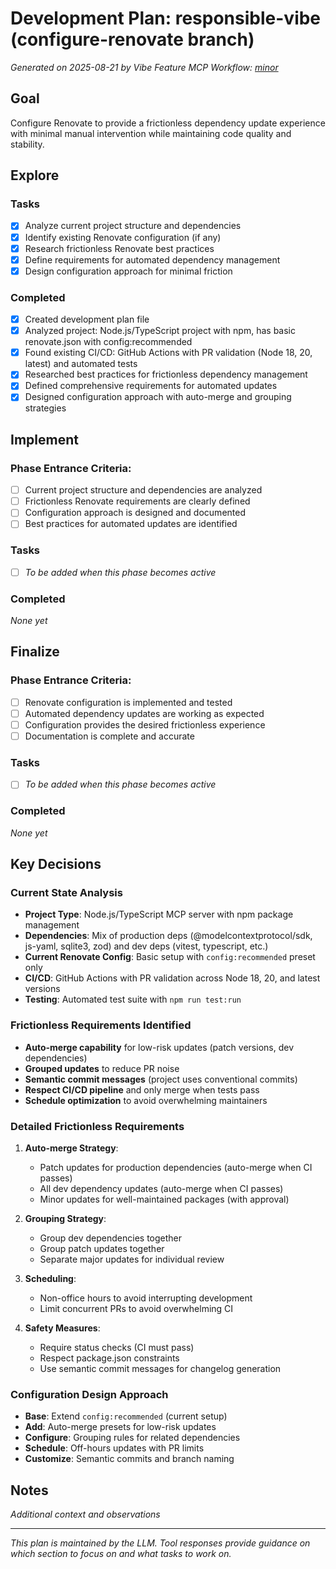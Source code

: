 # Development Plan: responsible-vibe (configure-renovate branch)

*Generated on 2025-08-21 by Vibe Feature MCP*
*Workflow: [minor](https://mrsimpson.github.io/responsible-vibe-mcp/workflows/minor)*

## Goal
Configure Renovate to provide a frictionless dependency update experience with minimal manual intervention while maintaining code quality and stability.

## Explore
### Tasks
- [x] Analyze current project structure and dependencies
- [x] Identify existing Renovate configuration (if any)
- [x] Research frictionless Renovate best practices
- [x] Define requirements for automated dependency management
- [x] Design configuration approach for minimal friction

### Completed
- [x] Created development plan file
- [x] Analyzed project: Node.js/TypeScript project with npm, has basic renovate.json with config:recommended
- [x] Found existing CI/CD: GitHub Actions with PR validation (Node 18, 20, latest) and automated tests
- [x] Researched best practices for frictionless dependency management
- [x] Defined comprehensive requirements for automated updates
- [x] Designed configuration approach with auto-merge and grouping strategies

## Implement

### Phase Entrance Criteria:
- [ ] Current project structure and dependencies are analyzed
- [ ] Frictionless Renovate requirements are clearly defined
- [ ] Configuration approach is designed and documented
- [ ] Best practices for automated updates are identified

### Tasks
- [ ] *To be added when this phase becomes active*

### Completed
*None yet*

## Finalize

### Phase Entrance Criteria:
- [ ] Renovate configuration is implemented and tested
- [ ] Automated dependency updates are working as expected
- [ ] Configuration provides the desired frictionless experience
- [ ] Documentation is complete and accurate

### Tasks
- [ ] *To be added when this phase becomes active*

### Completed
*None yet*

## Key Decisions

### Current State Analysis
- **Project Type**: Node.js/TypeScript MCP server with npm package management
- **Dependencies**: Mix of production deps (@modelcontextprotocol/sdk, js-yaml, sqlite3, zod) and dev deps (vitest, typescript, etc.)
- **Current Renovate Config**: Basic setup with `config:recommended` preset only
- **CI/CD**: GitHub Actions with PR validation across Node 18, 20, and latest versions
- **Testing**: Automated test suite with `npm run test:run`

### Frictionless Requirements Identified
- **Auto-merge capability** for low-risk updates (patch versions, dev dependencies)
- **Grouped updates** to reduce PR noise
- **Semantic commit messages** (project uses conventional commits)
- **Respect CI/CD pipeline** and only merge when tests pass
- **Schedule optimization** to avoid overwhelming maintainers

### Detailed Frictionless Requirements
1. **Auto-merge Strategy**:
   - Patch updates for production dependencies (auto-merge when CI passes)
   - All dev dependency updates (auto-merge when CI passes)
   - Minor updates for well-maintained packages (with approval)

2. **Grouping Strategy**:
   - Group dev dependencies together
   - Group patch updates together
   - Separate major updates for individual review

3. **Scheduling**:
   - Non-office hours to avoid interrupting development
   - Limit concurrent PRs to avoid overwhelming CI

4. **Safety Measures**:
   - Require status checks (CI must pass)
   - Respect package.json constraints
   - Use semantic commit messages for changelog generation

### Configuration Design Approach
- **Base**: Extend `config:recommended` (current setup)
- **Add**: Auto-merge presets for low-risk updates
- **Configure**: Grouping rules for related dependencies
- **Schedule**: Off-hours updates with PR limits
- **Customize**: Semantic commits and branch naming

## Notes
*Additional context and observations*

---
*This plan is maintained by the LLM. Tool responses provide guidance on which section to focus on and what tasks to work on.*
